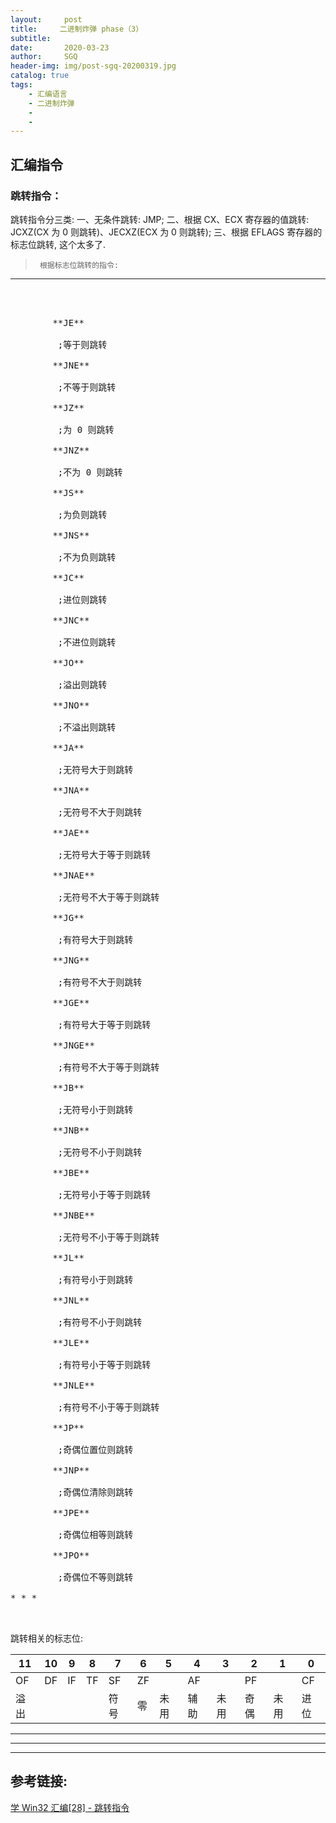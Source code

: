 ```yaml
---
layout:     post
title:     二进制炸弹 phase（3）
subtitle:   
date:       2020-03-23
author:     SGQ
header-img: img/post-sgq-20200319.jpg
catalog: true
tags:
    - 汇编语言
    - 二进制炸弹
    - 
    - 
---
```


## 汇编指令

### 跳转指令：



跳转指令分三类:
一、无条件跳转: JMP;
二、根据 CX、ECX 寄存器的值跳转: JCXZ(CX 为 0 则跳转)、JECXZ(ECX 为 0 则跳转);
三、根据 EFLAGS 寄存器的标志位跳转, 这个太多了.

>      根据标志位跳转的指令:

* * *
<pre class="asm">      


        **JE**

         ;等于则跳转

        **JNE**

         ;不等于则跳转

        **JZ**

         ;为 0 则跳转

        **JNZ**

         ;不为 0 则跳转

        **JS**

         ;为负则跳转

        **JNS**

         ;不为负则跳转

        **JC**

         ;进位则跳转

        **JNC**

         ;不进位则跳转

        **JO**

         ;溢出则跳转

        **JNO**

         ;不溢出则跳转

        **JA**

         ;无符号大于则跳转

        **JNA**

         ;无符号不大于则跳转

        **JAE**

         ;无符号大于等于则跳转

        **JNAE**

         ;无符号不大于等于则跳转

        **JG**

         ;有符号大于则跳转

        **JNG**

         ;有符号不大于则跳转

        **JGE**

         ;有符号大于等于则跳转

        **JNGE**

         ;有符号不大于等于则跳转

        **JB**

         ;无符号小于则跳转

        **JNB**

         ;无符号不小于则跳转

        **JBE**

         ;无符号小于等于则跳转

        **JNBE**

         ;无符号不小于等于则跳转

        **JL**

         ;有符号小于则跳转

        **JNL**

         ;有符号不小于则跳转

        **JLE**

         ;有符号小于等于则跳转

        **JNLE**

         ;有符号不小于等于则跳转

        **JP**

         ;奇偶位置位则跳转

        **JNP**

         ;奇偶位清除则跳转

        **JPE**

         ;奇偶位相等则跳转

        **JPO**

         ;奇偶位不等则跳转

* * *

    </pre>

 

跳转相关的标志位:

| 11 | 10 | 9 | 8 | 7 | 6 | 5 | 4 | 3 | 2 | 1 | 0 |
| --- | --- | --- | --- | --- | --- | --- | --- | --- | --- | --- | --- |
| OF | DF | IF | TF | SF | ZF | 　 | AF | 　 | PF | 　 | CF |
| 溢出 |  |  |  | 符号 | 零 | 未用 | 辅助 | 未用 | 奇偶 | 未用 | 进位 |

* * *



* * *


















  






























































***
## 参考链接:
[学 Win32 汇编[28] - 跳转指令](https://www.cnblogs.com/del/archive/2010/04/16/1713886.html)